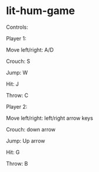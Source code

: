 # lit-hum-game

Controls:

Player 1:

Move left/right: A/D

Crouch: S

Jump: W

Hit: J

Throw: C


Player 2:

Move left/right: left/right arrow keys

Crouch: down arrow

Jump: Up arrow

Hit: G

Throw: B

